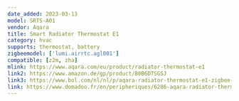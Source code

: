 ```yaml
---
date_added: 2023-03-13
model: SRTS-A01
vendor: Aqara
title: Smart Radiator Thermostat E1
category: hvac
supports: thermostat, battery
zigbeemodel: ['lumi.airrtc.agl001']
compatible: [z2m, zha]
mlink: https://www.aqara.com/eu/product/radiator-thermostat-e1
link2: https://www.amazon.de/gp/product/B0B6DTSGSJ
link3: https://www.bol.com/nl/nl/p/aqara-radiator-thermostat-e1-zigbee-3-0-slimme-thermostaatkraan/9300000123398174/
link: https://www.domadoo.fr/en/peripheriques/6286-aqara-radiator-thermostat-e1-srts-a01-6970504217058.html
---
```

